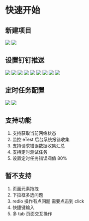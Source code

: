 # 快速开始

## 新建项目

<img src="../img/group/group01.jpeg" class="etest-col-8" />
<img src="../img/group/group02.jpeg" class="etest-col-8" />

## 设置钉钉推送

<img src="../img/dingding/ding01.jpeg" class="etest-col-8" />
<img src="../img/dingding/ding02.jpeg" class="etest-col-8" />
<img src="../img/dingding/ding03.jpeg" class="etest-col-8" />
<img src="../img/dingding/ding04.jpeg" class="etest-col-8" />
<img src="../img/dingding/ding05.jpeg" class="etest-col-8" />
<img src="../img/dingding/ding06.jpeg" class="etest-col-8" />
<img src="../img/dingding/ding07.jpeg" class="etest-col-8" />
<img src="../img/dingding/ding08.jpeg" class="etest-col-8" />
<img src="../img/dingding/ding09.jpeg" class="etest-col-8" />

## 定时任务配置

<img src="../img/task/task01.jpeg" class="etest-col-8" />
<img src="../img/task/task02.jpeg" class="etest-col-8" />

## 支持功能

1. 支持获取当前网络状态
2. 监控 eTest 后台系统报错收集
3. 支持请求错误数据收集汇总
4. 支持定时测试任务
5. 设置定时任务错误阀值 80%

## 暂不支持

1. 页面元素拖拽
2. 下拉框多选问题
3. redio 操作有点问题 需要点击到 click
4. 快捷键输入
5. 多 tab 页面交互操作

<!--
debug eTest 缺点。难点。  计划迭代
mysql，
发送请求方式，
充分利用 浏览器空闲时间ifvisible.js
过滤错误信息
indexdb
页面还有些问题bug
心跳包检测

难点： 接入录屏  错误上传

计划迭代

eTest

-->
